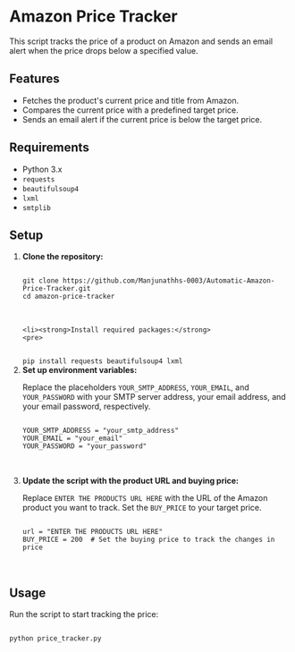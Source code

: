 <!DOCTYPE html>
<html lang="en">
<head>
    <meta charset="UTF-8">
    <meta name="viewport" content="width=device-width, initial-scale=1.0">
</head>
<body>

<h1>Amazon Price Tracker</h1>

<p>This script tracks the price of a product on Amazon and sends an email alert when the price drops below a specified value.</p>

<h2>Features</h2>
<ul>
    <li>Fetches the product's current price and title from Amazon.</li>
    <li>Compares the current price with a predefined target price.</li>
    <li>Sends an email alert if the current price is below the target price.</li>
</ul>

<h2>Requirements</h2>
<ul>
    <li>Python 3.x</li>
    <li><code>requests</code></li>
    <li><code>beautifulsoup4</code></li>
    <li><code>lxml</code></li>
    <li><code>smtplib</code></li>
</ul>

<h2>Setup</h2>

<ol>
    <li><strong>Clone the repository:</strong>
    <pre>
<code>
git clone https://github.com/Manjunathhs-0003/Automatic-Amazon-Price-Tracker.git
cd amazon-price-tracker
</code>
    </pre>
    </li>

    <li><strong>Install required packages:</strong>
    <pre>
<code>
pip install requests beautifulsoup4 lxml
</code>
    </pre>
    </li>

  <li><strong>Set up environment variables:</strong>
    <p>Replace the placeholders <code>YOUR_SMTP_ADDRESS</code>, <code>YOUR_EMAIL</code>, and <code>YOUR_PASSWORD</code> with your SMTP server address, your email address, and your email password, respectively.</p>
    <pre>
<code>
YOUR_SMTP_ADDRESS = "your_smtp_address"
YOUR_EMAIL = "your_email"
YOUR_PASSWORD = "your_password"
</code>
    </pre>
    </li>

  <li><strong>Update the script with the product URL and buying price:</strong>
    <p>Replace <code>ENTER THE PRODUCTS URL HERE</code> with the URL of the Amazon product you want to track. Set the <code>BUY_PRICE</code> to your target price.</p>
    <pre>
<code>
url = "ENTER THE PRODUCTS URL HERE"
BUY_PRICE = 200  # Set the buying price to track the changes in price
</code>
    </pre>
    </li>
</ol>

<h2>Usage</h2>
<p>Run the script to start tracking the price:</p>
<pre>
<code>
python price_tracker.py
</code>
</pre>

</body>
</html>
